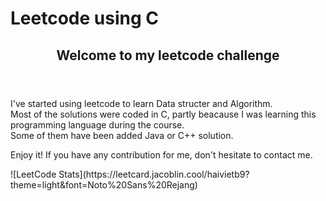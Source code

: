 # Leetcode using C
<header>
   <h2>Welcome to my leetcode challenge</h2>
</header>
I've started using leetcode to learn Data structer and Algorithm.<br>
Most of the solutions were coded in C, partly beacause I was learning this programming language during the course.<br>
Some of them have been added Java or C++ solution.<br>

<p>Enjoy it! If you have any contribution for me, don't hesitate to contact me.</p>
![LeetCode Stats](https://leetcard.jacoblin.cool/haivietb9?theme=light&font=Noto%20Sans%20Rejang)

